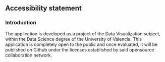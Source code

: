 ## Accessibility statement

### Introduction

The application is developed as a project of the Data Visualization subject, within the Data Science degree of the University of Valencia. This application is completely open to the public and once evaluated, it will be published on Github under the licenses established by said opensource collaboration network. 
